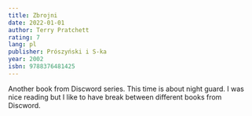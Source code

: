 ```yaml
---
title: Zbrojni
date: 2022-01-01
author: Terry Pratchett
rating: 7
lang: pl
publisher: Prószyński i S-ka
year: 2002
isbn: 9788376481425
---
```


Another book from Discword series. This time is about night guard. I was nice reading but I like to have break between different books from Discword.
